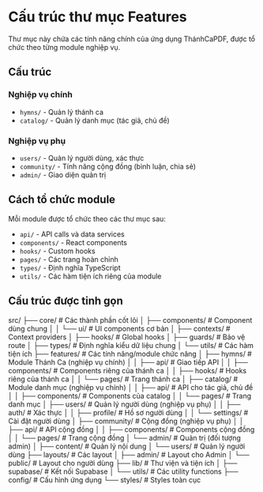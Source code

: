 # Cấu trúc thư mục Features

Thư mục này chứa các tính năng chính của ứng dụng ThánhCaPDF, được tổ chức theo từng module nghiệp vụ.

## Cấu trúc

### Nghiệp vụ chính

- `hymns/` - Quản lý thánh ca
- `catalog/` - Quản lý danh mục (tác giả, chủ đề)

### Nghiệp vụ phụ

- `users/` - Quản lý người dùng, xác thực
- `community/` - Tính năng cộng đồng (bình luận, chia sẻ)
- `admin/` - Giao diện quản trị

## Cách tổ chức module

Mỗi module được tổ chức theo các thư mục sau:

- `api/` - API calls và data services
- `components/` - React components 
- `hooks/` - Custom hooks
- `pages/` - Các trang hoàn chỉnh
- `types/` - Định nghĩa TypeScript
- `utils/` - Các hàm tiện ích riêng của module

## Cấu trúc được tinh gọn

src/
├── core/                          # Các thành phần cốt lõi
│   ├── components/                # Component dùng chung
│   │   └── ui/                    # UI components cơ bản
│   ├── contexts/                  # Context providers
│   ├── hooks/                     # Global hooks
│   ├── guards/                    # Bảo vệ route
│   ├── types/                     # Định nghĩa kiểu dữ liệu chung
│   └── utils/                     # Các hàm tiện ích
├── features/                      # Các tính năng/module chức năng
│   ├── hymns/                     # Module Thánh Ca (nghiệp vụ chính)
│   │   ├── api/                   # Giao tiếp API 
│   │   ├── components/            # Components riêng của thánh ca
│   │   ├── hooks/                 # Hooks riêng của thánh ca
│   │   └── pages/                 # Trang thánh ca
│   ├── catalog/                   # Module danh mục (nghiệp vụ chính)
│   │   ├── api/                   # API cho tác giả, chủ đề
│   │   ├── components/            # Components của catalog
│   │   └── pages/                 # Trang danh mục
│   ├── users/                     # Quản lý người dùng (nghiệp vụ phụ)
│   │   ├── auth/                  # Xác thực
│   │   ├── profile/               # Hồ sơ người dùng
│   │   └── settings/              # Cài đặt người dùng
│   ├── community/                 # Cộng đồng (nghiệp vụ phụ)
│   │   ├── api/                   # API cộng đồng
│   │   ├── components/            # Components cộng đồng
│   │   └── pages/                 # Trang cộng đồng
│   └── admin/                     # Quản trị (đối tượng admin)
│       ├── content/               # Quản lý nội dung
│       └── users/                 # Quản lý người dùng
├── layouts/                       # Các layout
│   ├── admin/                     # Layout cho Admin
│   └── public/                    # Layout cho người dùng
├── lib/                           # Thư viện và tiện ích
│   ├── supabase/                  # Kết nối Supabase
│   └── utils/                     # Các utility functions
├── config/                        # Cấu hình ứng dụng
└── styles/                        # Styles toàn cục